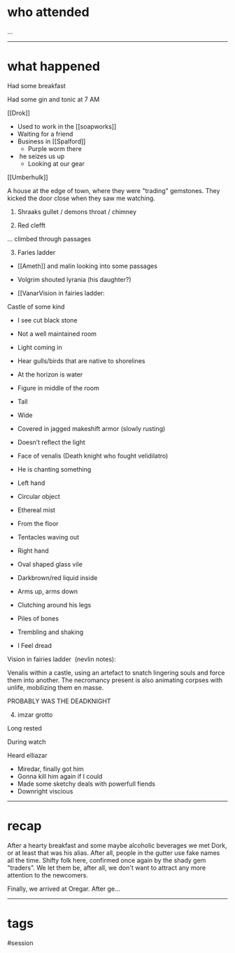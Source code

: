 # who attended

...

---
# what happened

Had some breakfast

Had some gin and tonic at 7 AM

[[Drok]]
- Used to work in the [[soapworks]]
- Waiting for a friend
- Business in [[Spalford]]
	- Purple worm there
-  he seizes us up
	- Looking at our gear

[[Umberhulk]]

A house at the edge of town, where they were "trading" gemstones. They kicked the door close when they saw me watching.

1. Shraaks gullet / demons throat / chimney

2. Red clefft

… climbed through passages

3. Faries ladder

- [[Ameth]] and malin looking into some passages

- Volgrim shouted lyrania (his daughter?)
- [[VanarVision in fairies ladder:

Castle of some kind

- I see cut black stone

- Not a well maintained room

- Light coming in
- Hear gulls/birds that are native to shorelines
- At the horizon is water
- Figure in middle of the room

- Tall
- Wide
- Covered in jagged makeshift armor (slowly rusting)
- Doesn’t reflect the light
- Face of venalis (Death knight who fought velidilatro)

- He is chanting something
- Left hand

- Circular object

- Ethereal mist

- From the floor

- Tentacles waving out

- Right hand

- Oval shaped glass vile
- Darkbrown/red liquid inside

- Arms up, arms down
- Clutching around his legs

- Piles of bones
- Trembling and shaking

- I Feel dread

Vision in fairies ladder  (nevlin notes):

Venalis within a castle, using an artefact to snatch lingering souls and force them into another. The necromancy present is also animating corpses with unlife, mobilizing them en masse.

PROBABLY WAS THE DEADKNIGHT

4. imzar grotto

Long rested

During watch

Heard elliazar

- Miredar, finally got him
- Gonna kill him again if I could
- Made some sketchy deals with powerfull fiends
- Downright viscious

---
# recap

After a hearty breakfast and some maybe alcoholic beverages we met Dork, or at least that was his alias. After all, people in the gutter use fake names all the time. Shifty folk here, confirmed once again by the shady gem "traders". We let them be, after all, we don't want to attract any more attention to the newcomers.

Finally, we arrived at Oregar. After ge…

---
# tags

#session